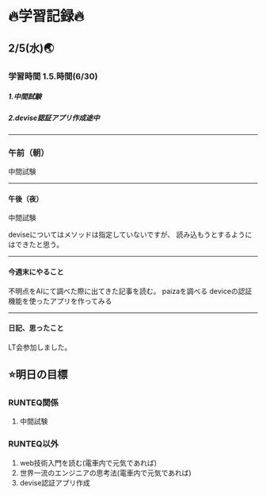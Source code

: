 # 🔥学習記録🔥
## 2/5(水)🌏
### 学習時間  1.5.時間(6/30)
##### 1.中間試験
##### 2.devise認証アプリ作成途中

***
### 午前（朝）
中間試験


***
#### 午後（夜）
中間試験

deviseについてはメソッドは指定していないですが、
読み込もうとするようにはできたと思う。

***
#### 今週末にやること
不明点をAIにて調べた際に出てきた記事を読む。
paizaを調べる
deviceの認証機能を使ったアプリを作ってみる

***
#### 日記、思ったこと
LT会参加しました。



## ⭐️明日の目標
### RUNTEQ関係
1. 中間試験

### RUNTEQ以外
1. web技術入門を読む(電車内で元気であれば)
2. 世界一流のエンジニアの思考法(電車内で元気であれば)
3. devise認証アプリ作成